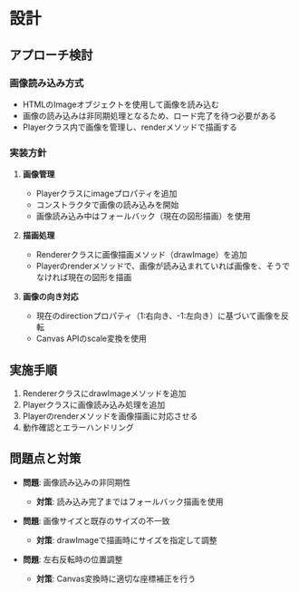 # 設計

## アプローチ検討

### 画像読み込み方式
- HTMLのImageオブジェクトを使用して画像を読み込む
- 画像の読み込みは非同期処理となるため、ロード完了を待つ必要がある
- Playerクラス内で画像を管理し、renderメソッドで描画する

### 実装方針
1. **画像管理**
   - Playerクラスにimageプロパティを追加
   - コンストラクタで画像の読み込みを開始
   - 画像読み込み中はフォールバック（現在の図形描画）を使用

2. **描画処理**
   - Rendererクラスに画像描画メソッド（drawImage）を追加
   - Playerのrenderメソッドで、画像が読み込まれていれば画像を、そうでなければ現在の図形を描画

3. **画像の向き対応**
   - 現在のdirectionプロパティ（1:右向き、-1:左向き）に基づいて画像を反転
   - Canvas APIのscale変換を使用

## 実施手順
1. RendererクラスにdrawImageメソッドを追加
2. Playerクラスに画像読み込み処理を追加
3. Playerのrenderメソッドを画像描画に対応させる
4. 動作確認とエラーハンドリング

## 問題点と対策
- **問題**: 画像読み込みの非同期性
  - **対策**: 読み込み完了まではフォールバック描画を使用
  
- **問題**: 画像サイズと既存のサイズの不一致
  - **対策**: drawImageで描画時にサイズを指定して調整
  
- **問題**: 左右反転時の位置調整
  - **対策**: Canvas変換時に適切な座標補正を行う